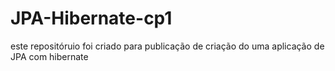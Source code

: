 # JPA-Hibernate-cp1
este repositóruio foi criado para publicação de criação do uma aplicação de JPA com hibernate

